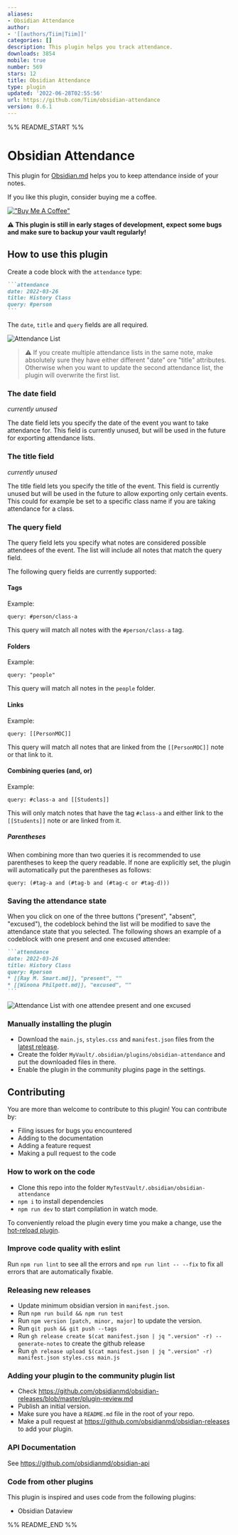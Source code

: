 ```yaml
---
aliases:
- Obsidian Attendance
author:
- '[[authors/Tiim|Tiim]]'
categories: []
description: This plugin helps you track attendance.
downloads: 3854
mobile: true
number: 569
stars: 12
title: Obsidian Attendance
type: plugin
updated: '2022-06-28T02:55:56'
url: https://github.com/Tiim/obsidian-attendance
version: 0.6.1
---
```


%% README_START %%

# Obsidian Attendance

This plugin for [Obsidian.md](https://obsidian.md/) helps you to keep attendance inside of your notes.

If you like this plugin, consider buying me a coffee.


[!["Buy Me A Coffee"](https://www.buymeacoffee.com/assets/img/custom_images/orange_img.png)](https://www.buymeacoffee.com/Tiim)

**⚠ This plugin is still in early stages of development, expect some bugs and make sure to backup your vault regularly!**

## How to use this plugin

Create a code block with the `attendance` type:

````markdown
```attendance
date: 2022-03-26
title: History Class
query: #person
```
````

The `date`, `title` and `query` fields are all required.

![Attendance List](https://raw.githubusercontent.com/Tiim/obsidian-attendance/HEAD/misc/images/screenshot-1.png)

> ⚠ If you create multiple attendance lists in the same note, make absolutely sure they have either different "date" ore "title" attributes. Otherwise when you want to update the second attendance list, the plugin will overwrite the first list.

### The date field
*currently unused*

The date field lets you specify the date of the event you want to take attendance for. This field is currently unused, but will be used in the future for exporting attendance lists.

### The title field
*currently unused*

The title field lets you specify the title of the event. This field is currently unused but will be used in the future to allow exporting only certain events. This could for example be set to a specific class name if you are taking attendance for a class.

### The query field

The query field lets you specify what notes are considered possible attendees of the event. The list will include all notes that match the query field. 

The following query fields are currently supported:

#### Tags

Example:
```
query: #person/class-a
```

This query will match all notes with the `#person/class-a` tag.

#### Folders

Example:
```
query: "people"
```

This query will match all notes in the `people` folder.

#### Links

Example:
```
query: [[PersonMOC]]
```

This query will match all notes that are linked from the `[[PersonMOC]]` note or that link to it.

#### Combining queries (and, or)

Example:
```
query: #class-a and [[Students]]
```
This will only match notes that have the tag `#class-a` and either link to the `[[Students]]` note or are linked from it.

##### Parentheses

When combining more than two queries it is recommended to use parentheses to keep the query readable. If none are explicitly set, the plugin will automatically put the parentheses as follows:

```
query: (#tag-a and (#tag-b and (#tag-c or #tag-d)))
```


### Saving the attendance state

When you click on one of the three buttons ("present", "absent", "excused"), the codeblock behind the list will be modified to save the attendance state that you selected. The following shows an example of a codeblock with one present and one excused attendee:

````markdown
```attendance
date: 2022-03-26
title: History Class
query: #person
* [[Ray M. Smart.md]], "present", ""
* [[Winona Philpott.md]], "excused", ""
```
````
![Attendance List with one attendee present and one excused](https://raw.githubusercontent.com/Tiim/obsidian-attendance/HEAD/misc/images/screenshot-2.png)

### Manually installing the plugin

* Download the `main.js`, `styles.css` and `manifest.json` files from the [latest release](https://github.com/Tiim/obsidian-attendance/releases/latest).
* Create the folder `MyVault/.obsidian/plugins/obsidian-attendance` and put the downloaded files in there.
* Enable the plugin in the community plugins page in the settings.



## Contributing

You are more than welcome to contribute to this plugin! You can contribute by:

* Filing issues for bugs you encountered
* Adding to the documentation
* Adding a feature request
* Making a pull request to the code

### How to work on the code

- Clone this repo into the folder `MyTestVault/.obsidian/obsidian-attendance`
- `npm i` to install dependencies
- `npm run dev` to start compilation in watch mode.

To conveniently reload the plugin every time you make a change, use the [hot-reload plugin](https://github.com/pjeby/hot-reload).

### Improve code quality with eslint

Run `npm run lint` to see all the errors and `npm run lint -- --fix` to fix all errors that are automatically fixable.

### Releasing new releases

- Update minimum obsidian version in `manifest.json`.
- Run `npm run build && npm run test`
- Run `npm version [patch, minor, major]` to update the version.
- Run `git push && git push --tags`
- Run `gh release create $(cat manifest.json | jq ".version" -r) --generate-notes` to create the github release
- Run `gh release upload $(cat manifest.json | jq ".version" -r) manifest.json styles.css main.js`

### Adding your plugin to the community plugin list

- Check https://github.com/obsidianmd/obsidian-releases/blob/master/plugin-review.md
- Publish an initial version.
- Make sure you have a `README.md` file in the root of your repo.
- Make a pull request at https://github.com/obsidianmd/obsidian-releases to add your plugin.



### API Documentation

See https://github.com/obsidianmd/obsidian-api

### Code from other plugins

This plugin is inspired and uses code from the following plugins:

* Obsidian Dataview


%% README_END %%